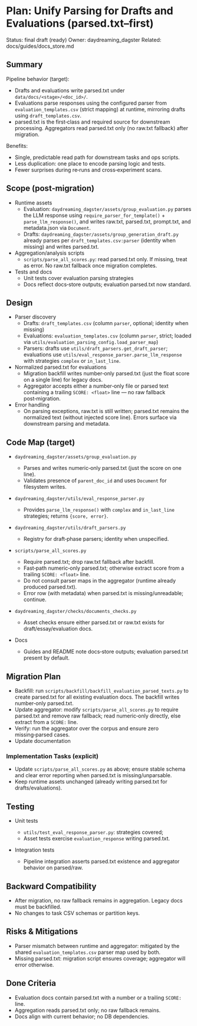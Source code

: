 # Plan: Unify Parsing for Drafts and Evaluations (parsed.txt–first)

Status: final draft (ready)
Owner: daydreaming_dagster
Related: docs/guides/docs_store.md

## Summary

Pipeline behavior (target):
- Drafts and evaluations write parsed.txt under `data/docs/<stage>/<doc_id>/`.
- Evaluations parse responses using the configured parser from `evaluation_templates.csv` (strict mapping) at runtime, mirroring drafts using `draft_templates.csv`.
- parsed.txt is the first‑class and required source for downstream processing. Aggregators read parsed.txt only (no raw.txt fallback) after migration.

Benefits:
- Single, predictable read path for downstream tasks and ops scripts.
- Less duplication: one place to encode parsing logic and tests.
- Fewer surprises during re‑runs and cross‑experiment scans.

## Scope (post‑migration)

- Runtime assets
  - Evaluation: `daydreaming_dagster/assets/group_evaluation.py` parses the LLM response using `require_parser_for_template()` + `parse_llm_response()`, and writes raw.txt, parsed.txt, prompt.txt, and metadata.json via `Document`.
  - Drafts: `daydreaming_dagster/assets/group_generation_draft.py` already parses per `draft_templates.csv:parser` (identity when missing) and writes parsed.txt.
- Aggregation/analysis scripts
  - `scripts/parse_all_scores.py`: read parsed.txt only. If missing, treat as error. No raw.txt fallback once migration completes.
- Tests and docs
  - Unit tests cover evaluation parsing strategies
  - Docs reflect docs‑store outputs; evaluation parsed.txt now standard.

## Design

- Parser discovery
  - Drafts: `draft_templates.csv` (column `parser`, optional; identity when missing)
  - Evaluations: `evaluation_templates.csv` (column `parser`, strict; loaded via `utils/evaluation_parsing_config.load_parser_map`)
  - Parsers: drafts use `utils/draft_parsers.get_draft_parser`; evaluations use `utils/eval_response_parser.parse_llm_response` with strategies `complex` or `in_last_line`.
- Normalized parsed.txt for evaluations
  - Migration backfill writes number‑only parsed.txt (just the float score on a single line) for legacy docs.
  - Aggregator accepts either a number‑only file or parsed text containing a trailing `SCORE: <float>` line — no raw fallback post‑migration.
- Error handling
  - On parsing exceptions, raw.txt is still written; parsed.txt remains the normalized text (without injected score line). Errors surface via downstream parsing and metadata.

## Code Map (target)

- `daydreaming_dagster/assets/group_evaluation.py`
  - Parses and writes numeric‑only parsed.txt (just the score on one line).
  - Validates presence of `parent_doc_id` and uses `Document` for filesystem writes.

- `daydreaming_dagster/utils/eval_response_parser.py`
  - Provides `parse_llm_response()` with `complex` and `in_last_line` strategies; returns `{score, error}`.

- `daydreaming_dagster/utils/draft_parsers.py`
  - Registry for draft‑phase parsers; identity when unspecified.

- `scripts/parse_all_scores.py`
  - Require parsed.txt; drop raw.txt fallback after backfill.
  - Fast‑path numeric‑only parsed.txt; otherwise extract score from a trailing `SCORE: <float>` line.
  - Do not consult parser maps in the aggregator (runtime already produced parsed.txt).
  - Error row (with metadata) when parsed.txt is missing/unreadable; continue.

- `daydreaming_dagster/checks/documents_checks.py`
  - Asset checks ensure either parsed.txt or raw.txt exists for draft/essay/evaluation docs.

- Docs
  - Guides and README note docs‑store outputs; evaluation parsed.txt present by default.

## Migration Plan

- Backfill: run `scripts/backfill/backfill_evaluation_parsed_texts.py` to create parsed.txt for all existing evaluation docs. The backfill writes number‑only parsed.txt.
- Update aggregator: modify `scripts/parse_all_scores.py` to require parsed.txt and remove raw fallback; read numeric‑only directly, else extract from a `SCORE:` line.
- Verify: run the aggregator over the corpus and ensure zero missing‑parsed cases.
- Update documentation

### Implementation Tasks (explicit)
- Update `scripts/parse_all_scores.py` as above; ensure stable schema and clear error reporting when parsed.txt is missing/unparsable.
- Keep runtime assets unchanged (already writing parsed.txt for drafts/evaluations).

## Testing

- Unit tests
  - `utils/test_eval_response_parser.py`: strategies covered;
  - Asset tests exercise `evaluation_response` writing parsed.txt.

- Integration tests
  - Pipeline integration asserts parsed.txt existence and aggregator behavior on parsed/raw.

## Backward Compatibility

- After migration, no raw fallback remains in aggregation. Legacy docs must be backfilled.
- No changes to task CSV schemas or partition keys.

## Risks & Mitigations

- Parser mismatch between runtime and aggregator: mitigated by the shared `evaluation_templates.csv` parser map used by both.
- Missing parsed.txt: migration script ensures coverage; aggregator will error otherwise.

## Done Criteria

- Evaluation docs contain parsed.txt with a number or a trailing `SCORE:` line.
- Aggregation reads parsed.txt only; no raw fallback remains.
- Docs align with current behavior; no DB dependencies.
